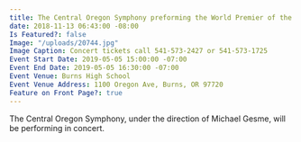 ```yaml
---
title: The Central Oregon Symphony preforming the World Premier of the Malheur Symphony
date: 2018-11-13 06:43:00 -08:00
Is Featured?: false
Image: "/uploads/20744.jpg"
Image Caption: Concert tickets call 541-573-2427 or 541-573-1725
Event Start Date: 2019-05-05 15:00:00 -07:00
Event End Date: 2019-05-05 16:30:00 -07:00
Event Venue: Burns High School
Event Venue Address: 1100 Oregon Ave, Burns, OR 97720
Feature on Front Page?: true
---
```


The Central Oregon Symphony, under the direction of Michael Gesme, will be performing in concert.
